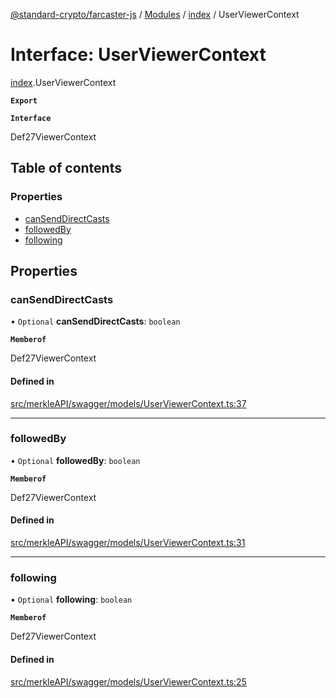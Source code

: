 [@standard-crypto/farcaster-js](../README.md) / [Modules](../modules.md) / [index](../modules/index.md) / UserViewerContext

# Interface: UserViewerContext

[index](../modules/index.md).UserViewerContext

**`Export`**

**`Interface`**

Def27ViewerContext

## Table of contents

### Properties

- [canSendDirectCasts](index.UserViewerContext.md#cansenddirectcasts)
- [followedBy](index.UserViewerContext.md#followedby)
- [following](index.UserViewerContext.md#following)

## Properties

### canSendDirectCasts

• `Optional` **canSendDirectCasts**: `boolean`

**`Memberof`**

Def27ViewerContext

#### Defined in

[src/merkleAPI/swagger/models/UserViewerContext.ts:37](https://github.com/standard-crypto/farcaster-js/blob/main/src/merkleAPI/swagger/models/UserViewerContext.ts#L37)

___

### followedBy

• `Optional` **followedBy**: `boolean`

**`Memberof`**

Def27ViewerContext

#### Defined in

[src/merkleAPI/swagger/models/UserViewerContext.ts:31](https://github.com/standard-crypto/farcaster-js/blob/main/src/merkleAPI/swagger/models/UserViewerContext.ts#L31)

___

### following

• `Optional` **following**: `boolean`

**`Memberof`**

Def27ViewerContext

#### Defined in

[src/merkleAPI/swagger/models/UserViewerContext.ts:25](https://github.com/standard-crypto/farcaster-js/blob/main/src/merkleAPI/swagger/models/UserViewerContext.ts#L25)

